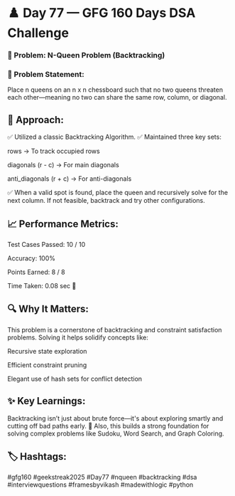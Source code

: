 # ♟️ Day 77 — GFG 160 Days DSA Challenge
### 👑 Problem: N-Queen Problem (Backtracking)
### 📌 Problem Statement:
Place n queens on an n x n chessboard such that no two queens threaten each other—meaning no two can share the same row, column, or diagonal.

## 🧠 Approach:
✅ Utilized a classic Backtracking Algorithm.
✅ Maintained three key sets:

rows → To track occupied rows

diagonals (r - c) → For main diagonals

anti_diagonals (r + c) → For anti-diagonals

✅ When a valid spot is found, place the queen and recursively solve for the next column. If not feasible, backtrack and try other configurations.

## 📈 Performance Metrics:
Test Cases Passed: 10 / 10

Accuracy: 100%

Points Earned: 8 / 8

Time Taken: 0.08 sec 🧩

## 🔍 Why It Matters:
This problem is a cornerstone of backtracking and constraint satisfaction problems. Solving it helps solidify concepts like:

Recursive state exploration

Efficient constraint pruning

Elegant use of hash sets for conflict detection

## ✨ Key Learnings:
Backtracking isn’t just about brute force—it's about exploring smartly and cutting off bad paths early. 🧠
Also, this builds a strong foundation for solving complex problems like Sudoku, Word Search, and Graph Coloring.

## 🏷️ Hashtags:
#gfg160 #geekstreak2025 #Day77
#nqueen #backtracking #dsa
#interviewquestions #framesbyvikash #madewithlogic #python

